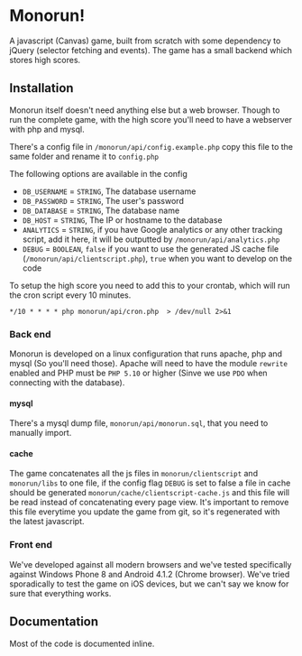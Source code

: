# Monorun! #

A javascript (Canvas) game, built from scratch with some dependency to jQuery (selector fetching and events). The game has a small backend which stores high scores.

## Installation ##

Monorun itself doesn't need anything else but a web browser. Though to run the complete game, with the high score you'll need to have a webserver with php and mysql.

There's a config file in `/monorun/api/config.example.php` copy this file to the same folder and rename it to `config.php`

The following options are available in the config

* `DB_USERNAME` = `STRING`, The database username
* `DB_PASSWORD` = `STRING`, The user's password
* `DB_DATABASE` = `STRING`, The database name
* `DB_HOST`     = `STRING`, The IP or hostname to the database
* `ANALYTICS`   = `STRING`, if you have Google analytics or any other tracking script, add it here, it will be outputted by `/monorun/api/analytics.php`
* `DEBUG`       = `BOOLEAN`, `false` if you want to use the generated JS cache file (`/monorun/api/clientscript.php`), `true` when you want to develop on the code

To setup the high score you need to add this to your crontab, which will run the cron script every 10 minutes.

`*/10 * * * * php monorun/api/cron.php  > /dev/null 2>&1`

### Back end ###

Monorun is developed on a linux configuration that runs apache, php and mysql (So you'll need those). Apache will need to have the module `rewrite` enabled and PHP must be `PHP 5.10` or higher (Sinve we use `PDO` when connecting with the database).

#### mysql ####

There's a mysql dump file, `monorun/api/monorun.sql`, that you need to manually import.

#### cache ####

The game concatenates all the js files in `monorun/clientscript` and `monorun/libs` to one file, if the config flag `DEBUG` is set to false a file in cache should be generated `monorun/cache/clientscript-cache.js` and this file will be read instead of concatenating every page view. It's important to remove this file everytime you update the game from git, so it's regenerated with the latest javascript.

### Front end ###

We've developed against all modern browsers and we've tested specifically against Windows Phone 8 and Android 4.1.2 (Chrome browser). We've tried sporadically to test the game on iOS devices, but we can't say we know for sure that everything works.

## Documentation ##

Most of the code is documented inline.